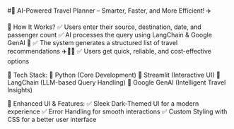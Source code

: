 #🚀 AI-Powered Travel Planner – Smarter, Faster, and More Efficient! ✈️

🔹 How It Works?
✅ Users enter their source, destination, date, and passenger count
✅ AI processes the query using LangChain & Google GenAI 🤖
✅ The system generates a structured list of travel recommendations ✈️🚆🚌
✅ Users get quick, reliable, and cost-effective options

🔧 Tech Stack:
🚀 Python (Core Development)
🎨 Streamlit (Interactive UI)
🧠 LangChain (LLM-based Query Handling)
🤖 Google GenAI (Intelligent Travel Insights)

🎨 Enhanced UI & Features:
✅ Sleek Dark-Themed UI for a modern experience
✅ Error Handling for smooth interactions
✅ Custom Styling with CSS for a better user interface
